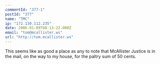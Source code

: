 ```yaml
---
commentId: "377-1"
postId: "377"
name: "TMC"
ip: "172.130.112.235"
date: 2006-01-09T08:13:22.000Z
email: "tom@mcallister.ws"
url: "http://tom.mcallister.ws"
---
```

<p>This seems like as good a place as any to note that McAllister Justice is in the mail, on the way to my house, for the paltry sum of 50 cents.</p>